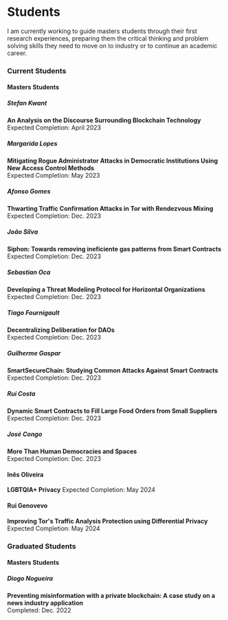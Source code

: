 # Students

I am currently working to guide masters students through their first research
experiences, preparing them the critical thinking and problem solving skills
they need to move on to industry or to continue an academic career.

### Current Students

#### Masters Students

##### Stefan Kwant
**An Analysis on the Discourse Surrounding Blockchain Technology**\
Expected Completion: April 2023

##### Margarida Lopes
**Mitigating Rogue Administrator Attacks in Democratic Institutions Using New
Access Control Methods**\
Expected Completion: May 2023

##### Afonso Gomes
**Thwarting Traffic Confirmation Attacks in Tor with Rendezvous Mixing**\
Expected Completion: Dec. 2023

##### João Silva
**Siphon: Towards removing ineficiente gas patterns from Smart Contracts**\
Expected Completion: Dec. 2023

##### Sebastian Oca
**Developing a Threat Modeling Protocol for Horizontal Organizations**\
Expected Completion: Dec. 2023

##### Tiago Fournigault
**Decentralizing Deliberation for DAOs**\
Expected Completion: Dec. 2023

##### Guilherme Gaspar
**SmartSecureChain: Studying Common Attacks Against Smart Contracts**\
Expected Completion: Dec. 2023

##### Rui Costa
**Dynamic Smart Contracts to Fill Large Food Orders from Small Suppliers**\
Expected Completion: Dec. 2023

##### José Congo
**More Than Human Democracies and Spaces**\
Expected Completion: Dec. 2023

#### Inês Oliveira
**LGBTQIA+ Privacy**
Expected Completion: May 2024

#### Rui Genovevo
**Improving Tor's Traffic Analysis Protection using Differential Privacy**
Expected Completion: May 2024

### Graduated Students

#### Masters Students

##### Diogo Nogueira
**Preventing misinformation with a private blockchain: A case study on a news
industry application**\
Completed: Dec. 2022

